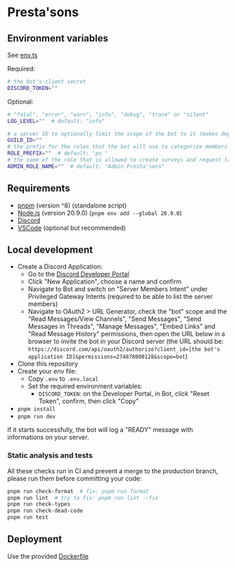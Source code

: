 # Presta'sons

## Environment variables

See [env.ts](src/env.ts)

Required:

```bash
# the bot's client secret
DISCORD_TOKEN=""
```

Optional:

```bash
# "fatal", "error", "warn", "info", "debug", "trace" or "silent"
LOG_LEVEL=""  # default: "info"

# a server ID to optionally limit the scope of the bot to it (makes deploying commands much faster)
GUILD_ID=""
# the prefix for the roles that the bot will use to categorize members
ROLE_PREFIX=""  # default: "ps "
# the name of the role that is allowed to create surveys and request tag messages
ADMIN_ROLE_NAME=""  # default: "Admin Presta'sons"
```

## Requirements

- [pnpm](https://pnpm.io) (version ^8) (standalone script)
- [Node.js](https://nodejs.org) (version 20.9.0) (`pnpm env add --global 20.9.0`)
- [Discord](https://discord.com)
- [VSCode](https://code.visualstudio.com) (optional but recommended)

## Local development

- Create a Discord Application:
  - Go to the [Discord Developer Portal](https://discord.com/developers/applications)
  - Click "New Application", choose a name and confirm
  - Navigate to Bot and switch on "Server Members Intent" under Privileged Gateway Intents (required to be able to list the server members)
  - Navigate to OAuth2 > URL Generator, check the "bot" scope and the "Read Messages/View Channels", "Send Messages", "Send Messages in Threads", "Manage Messages", "Embed Links" and "Read Message History" permissions, then open the URL below in a browser to invite the bot in your Discord server (the URL should be: `https://discord.com/api/oauth2/authorize?client_id=[the bot's application ID]&permissions=274878000128&scope=bot`)
- Clone this repository
- Create your env file:
  - Copy `.env` to `.env.local`
  - Set the required environment variables:
    - `DISCORD_TOKEN`: on the Developer Portal, in Bot, click "Reset Token", confirm, then click "Copy"
- `pnpm install`
- `pnpm run dev`

If it starts successfully, the bot will log a "READY" message with informations on your server.

### Static analysis and tests

All these checks run in CI and prevent a merge to the production branch, please run them before committing your code:

```bash
pnpm run check-format  # fix: pnpm run format
pnpm run lint  # try to fix: pnpm run lint --fix
pnpm run check-types
pnpm run check-dead-code
pnpm run test
```

## Deployment

Use the provided [Dockerfile](Dockerfile)
